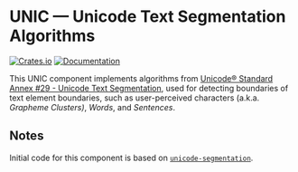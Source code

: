 # UNIC — Unicode Text Segmentation Algorithms

[![Crates.io](https://img.shields.io/crates/v/unic-segment.svg)](https://crates.io/crates/unic-segment)
[![Documentation](https://docs.rs/unic-segment/badge.svg)](https://docs.rs/unic-segment/)

This UNIC component implements algorithms from [Unicode® Standard Annex #29 -
Unicode Text Segmentation](http://unicode.org/reports/tr29/), used for detecting
boundaries of text element boundaries, such as user-perceived characters (a.k.a.
*Grapheme Clusters)*, *Words*, and *Sentences*.

## Notes

Initial code for this component is based on
[`unicode-segmentation`](https://github.com/unicode-rs/unicode-segmentation).
